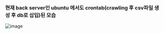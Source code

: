 ### 현재 back server인 ubuntu 에서도 crontab(crawling 후 csv파일 생성 후 db로 삽입)된 모습
![image](https://user-images.githubusercontent.com/96936431/180007840-600ee4bd-d4f3-4686-b06a-5fda26ba9e6e.png)
